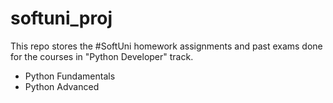 # softuni_proj
This repo stores the #SoftUni homework assignments and past exams done for the courses in "Python Developer" track.
* Python Fundamentals
* Python Advanced
